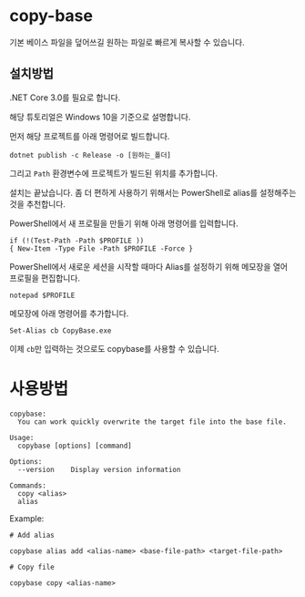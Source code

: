 # copy-base

기본 베이스 파일을 덮어쓰길 원하는 파일로 빠르게 복사할 수 있습니다.

## 설치방법

.NET Core 3.0를 필요로 합니다.

해당 튜토리얼은 Windows 10을 기준으로 설명합니다.

먼저 해당 프로젝트를 아래 명령어로 빌드합니다.

```
dotnet publish -c Release -o [원하는_폴더]
```

그리고 `Path` 환경변수에 프로젝트가 빌드된 위치를 추가합니다.

설치는 끝났습니다. 좀 더 편하게 사용하기 위해서는 PowerShell로 alias를 설정해주는 것을 추천합니다.

PowerShell에서 새 프로필을 만들기 위해 아래 명령어를 입력합니다.

```
if (!(Test-Path -Path $PROFILE ))
{ New-Item -Type File -Path $PROFILE -Force }
```

PowerShell에서 새로운 세션을 시작할 때마다 Alias를 설정하기 위해 메모장을 열어 프로필을 편집합니다.

```
notepad $PROFILE
```

메모장에 아래 명령어를 추가합니다.

```
Set-Alias cb CopyBase.exe
```

이제 `cb`만 입력하는 것으로도 copybase를 사용할 수 있습니다.

# 사용방법

```
copybase:
  You can work quickly overwrite the target file into the base file.

Usage:
  copybase [options] [command]

Options:
  --version    Display version information

Commands:
  copy <alias>
  alias
```

Example:

```
# Add alias

copybase alias add <alias-name> <base-file-path> <target-file-path>

# Copy file

copybase copy <alias-name>

```
